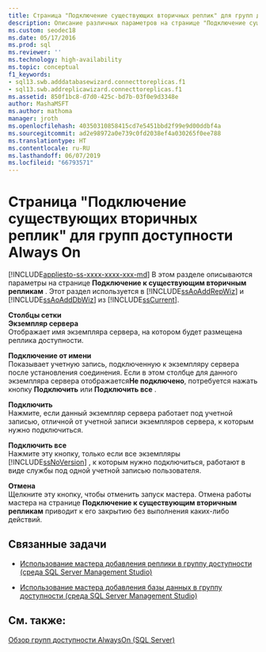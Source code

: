 ```yaml
---
title: Страница "Подключение существующих вторичных реплик" для групп доступности
description: Описание различных параметров на странице "Подключение существующих вторичных реплик" мастера группы доступности в SQL Server Management Studio.
ms.custom: seodec18
ms.date: 05/17/2016
ms.prod: sql
ms.reviewer: ''
ms.technology: high-availability
ms.topic: conceptual
f1_keywords:
- sql13.swb.adddatabasewizard.connecttoreplicas.f1
- sql13.swb.addreplicawizard.connecttoreplicas.f1
ms.assetid: 850f1bc8-d7d0-425c-bd7b-03f0e9d3348e
author: MashaMSFT
ms.author: mathoma
manager: jroth
ms.openlocfilehash: 40350310858415cd7e5451bbd2f99e9d00ddbf4a
ms.sourcegitcommit: ad2e98972a0e739c0fd2038ef4a030265f0ee788
ms.translationtype: HT
ms.contentlocale: ru-RU
ms.lasthandoff: 06/07/2019
ms.locfileid: "66793571"
---
```

# <a name="connect-to-existing-secondary-replicas-page---always-on-availability-groups"></a>Страница "Подключение существующих вторичных реплик" для групп доступности Always On
[!INCLUDE[appliesto-ss-xxxx-xxxx-xxx-md](../../../includes/appliesto-ss-xxxx-xxxx-xxx-md.md)]
  В этом разделе описываются параметры на странице **Подключение к существующим вторичным репликам** . Этот раздел используется в [!INCLUDE[ssAoAddRepWiz](../../../includes/ssaoaddrepwiz-md.md)] и [!INCLUDE[ssAoAddDbWiz](../../../includes/ssaoadddbwiz-md.md)] из [!INCLUDE[ssCurrent](../../../includes/sscurrent-md.md)].  
  
 **Столбцы сетки**  
 **Экземпляр сервера**  
 Отображает имя экземпляра сервера, на котором будет размещена реплика доступности.  
  
 **Подключение от имени**  
 Показывает учетную запись, подключенную к экземпляру сервера после установления соединения. Если в этом столбце для данного экземпляра сервера отображается**Не подключено**, потребуется нажать кнопку **Подключить** или **Подключить все** .  
  
 **Подключить**  
 Нажмите, если данный экземпляр сервера работает под учетной записью, отличной от учетной записи экземпляров сервера, к которым нужно подключиться.  
  
 **Подключить все**  
 Нажмите эту кнопку, только если все экземпляры [!INCLUDE[ssNoVersion](../../../includes/ssnoversion-md.md)] , к которым нужно подключиться, работают в виде службы под одной учетной записью пользователя.  
  
 **Отмена**  
 Щелкните эту кнопку, чтобы отменить запуск мастера. Отмена работы мастера на странице **Подключение к существующим вторичным репликам** приводит к его закрытию без выполнения каких-либо действий.  
  
##  <a name="RelatedTasks"></a> Связанные задачи  
  
-   [Использование мастера добавления реплики в группу доступности (среда SQL Server Management Studio)](../../../database-engine/availability-groups/windows/use-the-add-replica-to-availability-group-wizard-sql-server-management-studio.md)  
  
-   [Использование мастера добавления базы данных в группу доступности (среда SQL Server Management Studio)](../../../database-engine/availability-groups/windows/availability-group-add-database-to-group-wizard.md)  
  
## <a name="see-also"></a>См. также:  
 [Обзор групп доступности AlwaysOn (SQL Server)](../../../database-engine/availability-groups/windows/overview-of-always-on-availability-groups-sql-server.md)  
  
  
